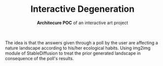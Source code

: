 <h1 align="center" id="title">Interactive Degeneration</h1>
<p align="center"><b>Architecure POC</b> of an interactive art project</p>
<br>
<br>
The idea is that the answers given through a poll by the user are affecting a nature landscape according to his/her ecological habits. Using img2img module of StableDiffusion to treat the prior generated landscape in consequence of the poll's results. 
